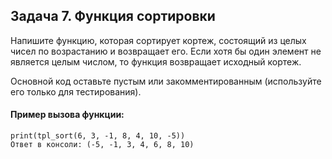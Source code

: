 ## Задача 7. Функция сортировки
Напишите функцию, которая сортирует кортеж, состоящий из целых чисел по возрастанию и возвращает его. Если хотя бы один элемент не является целым числом, то функция возвращает исходный кортеж.

Основной код оставьте пустым или закомментированным (используйте его только для тестирования).

#### Пример вызова функции:
````
print(tpl_sort(6, 3, -1, 8, 4, 10, -5))
Ответ в консоли: (-5, -1, 3, 4, 6, 8, 10)
````
